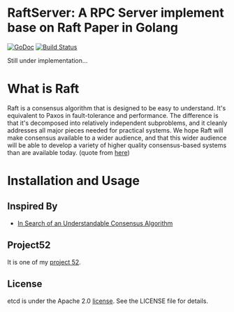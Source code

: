 RaftServer: A RPC Server implement base on Raft Paper in Golang
==============

[![GoDoc](https://godoc.org/github.com/kkdai/raftserver?status.svg)](https://godoc.org/github.com/kkdai/raftserver)  [![Build Status](https://travis-ci.org/kkdai/raftserver.svg?branch=master)](https://travis-ci.org/kkdai/raftserver)


Still under implementation...


What is Raft
=============

Raft is a consensus algorithm that is designed to be easy to understand. It's equivalent to Paxos in fault-tolerance and performance. The difference is that it's decomposed into relatively independent subproblems, and it cleanly addresses all major pieces needed for practical systems. We hope Raft will make consensus available to a wider audience, and that this wider audience will be able to develop a variety of higher quality consensus-based systems than are available today. (quote from [here](https://raft.github.io/))



Installation and Usage
=============



Inspired By
---------------

- [In Search of an Understandable Consensus Algorithm](https://ramcloud.stanford.edu/raft.pdf)


Project52
---------------

It is one of my [project 52](https://github.com/kkdai/project52).


License
---------------

etcd is under the Apache 2.0 [license](LICENSE). See the LICENSE file for details.